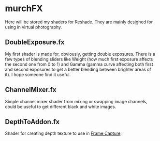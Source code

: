 # murchFX
Here will be stored my shaders for Reshade. They are mainly desighed for using in virtual photography.

## DoubleExposure.fx
My first shader is made for, obviously, getting double exposures. There is a few types of blending sliders like Weight (how much first exposure affects the second one from 0 to 1) and Gamma (gamma curve affecting both first and second exposures to get a better blending between brighter areas of it). I hope someone find it useful.

## ChannelMixer.fx
Simple channel mixer shader from mixing or swapping image channels, could be useful to get different black and white images.

## DepthToAddon.fx
Shader for creating depth texture to use in [Frame Capture](https://github.com/murchalloo/reshade-addons/tree/main/99-frame_capture).
